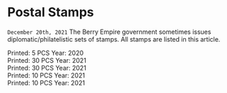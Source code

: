 # Postal Stamps
`December 20th, 2021`
The Berry Empire government sometimes issues diplomatic/philatelistic sets of stamps.
All stamps are listed in this article.

<div>
<div class="stamp" style="background-image:url(/images/stamps/1.png)"></div>
Printed: 5 PCS
Year: 2020
<div class="stamp" style="background-image:url(/images/stamps/2.png)"></div>
Printed: 30 PCS
Year: 2021
<div class="stamp" style="background-image:url(/images/stamps/3.png)"></div>
Printed: 30 PCS
Year: 2021
<div class="stamp" style="background-image:url(/images/stamps/4.png)"></div>
Printed: 10 PCS
Year: 2021
<div class="stamp" style="background-image:url(/images/stamps/5.png)"></div>
Printed: 10 PCS
Year: 2021
</div>
